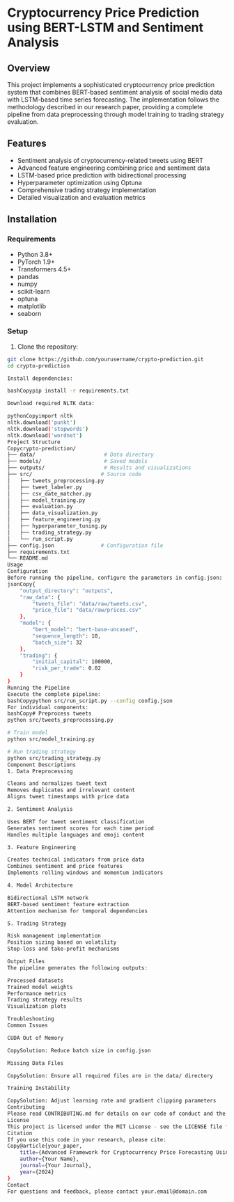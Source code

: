 # Cryptocurrency Price Prediction using BERT-LSTM and Sentiment Analysis

## Overview
This project implements a sophisticated cryptocurrency price prediction system that combines BERT-based sentiment analysis of social media data with LSTM-based time series forecasting. The implementation follows the methodology described in our research paper, providing a complete pipeline from data preprocessing through model training to trading strategy evaluation.

## Features
- Sentiment analysis of cryptocurrency-related tweets using BERT
- Advanced feature engineering combining price and sentiment data
- LSTM-based price prediction with bidirectional processing
- Hyperparameter optimization using Optuna
- Comprehensive trading strategy implementation
- Detailed visualization and evaluation metrics

## Installation

### Requirements
- Python 3.8+
- PyTorch 1.9+
- Transformers 4.5+
- pandas
- numpy
- scikit-learn
- optuna
- matplotlib
- seaborn

### Setup
1. Clone the repository:
```bash
git clone https://github.com/yourusername/crypto-prediction.git
cd crypto-prediction

Install dependencies:

bashCopypip install -r requirements.txt

Download required NLTK data:

pythonCopyimport nltk
nltk.download('punkt')
nltk.download('stopwords')
nltk.download('wordnet')
Project Structure
Copycrypto-prediction/
├── data/                      # Data directory
├── models/                    # Saved models
├── outputs/                   # Results and visualizations
├── src/                      # Source code
│   ├── tweets_preprocessing.py
│   ├── tweet_labeler.py
│   ├── csv_date_matcher.py
│   ├── model_training.py
│   ├── evaluation.py
│   ├── data_visualization.py
│   ├── feature_engineering.py
│   ├── hyperparameter_tuning.py
│   ├── trading_strategy.py
│   └── run_script.py
├── config.json               # Configuration file
├── requirements.txt
└── README.md
Usage
Configuration
Before running the pipeline, configure the parameters in config.json:
jsonCopy{
    "output_directory": "outputs",
    "raw_data": {
        "tweets_file": "data/raw/tweets.csv",
        "price_file": "data/raw/prices.csv"
    },
    "model": {
        "bert_model": "bert-base-uncased",
        "sequence_length": 10,
        "batch_size": 32
    },
    "trading": {
        "initial_capital": 100000,
        "risk_per_trade": 0.02
    }
}
Running the Pipeline
Execute the complete pipeline:
bashCopypython src/run_script.py --config config.json
For individual components:
bashCopy# Preprocess tweets
python src/tweets_preprocessing.py

# Train model
python src/model_training.py

# Run trading strategy
python src/trading_strategy.py
Component Descriptions
1. Data Preprocessing

Cleans and normalizes tweet text
Removes duplicates and irrelevant content
Aligns tweet timestamps with price data

2. Sentiment Analysis

Uses BERT for tweet sentiment classification
Generates sentiment scores for each time period
Handles multiple languages and emoji content

3. Feature Engineering

Creates technical indicators from price data
Combines sentiment and price features
Implements rolling windows and momentum indicators

4. Model Architecture

Bidirectional LSTM network
BERT-based sentiment feature extraction
Attention mechanism for temporal dependencies

5. Trading Strategy

Risk management implementation
Position sizing based on volatility
Stop-loss and take-profit mechanisms

Output Files
The pipeline generates the following outputs:

Processed datasets
Trained model weights
Performance metrics
Trading strategy results
Visualization plots

Troubleshooting
Common Issues

CUDA Out of Memory

CopySolution: Reduce batch size in config.json

Missing Data Files

CopySolution: Ensure all required files are in the data/ directory

Training Instability

CopySolution: Adjust learning rate and gradient clipping parameters
Contributing
Please read CONTRIBUTING.md for details on our code of conduct and the process for submitting pull requests.
License
This project is licensed under the MIT License - see the LICENSE file for details.
Citation
If you use this code in your research, please cite:
Copy@article{your_paper,
    title={Advanced Framework for Cryptocurrency Price Forecasting Using BERT and LSTM},
    author={Your Name},
    journal={Your Journal},
    year={2024}
}
Contact
For questions and feedback, please contact your.email@domain.com
